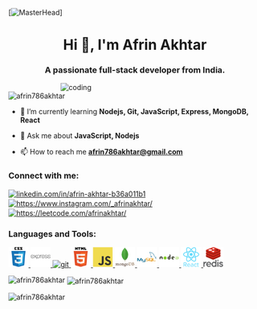 [![MasterHead](https://cdn.neowin.com/news/images/uploaded/2021/04/1619644762_github-desktop_story.jpg)]


<h1 align="center">Hi 👋, I'm Afrin Akhtar</h1>
<h3 align="center">A passionate full-stack developer from India.</h3>
<img align="right" alt ="coding" width="400" src="https://37.media.tumblr.com/7559d3449650887ff596c97f51f4a9c2/tumblr_n79q70BSFg1s7yoyqo1_500.gif">  

<p align="left"> <img src="https://komarev.com/ghpvc/?username=afrin786akhtar&label=Profile%20views&color=0e75b6&style=flat" alt="afrin786akhtar" /> </p>

- 🌱 I’m currently learning **Nodejs, Git, JavaScript, Express, MongoDB, React**

- 💬 Ask me about **JavaScript, Nodejs**

- 📫 How to reach me **afrin786akhtar@gmail.com**

<h3 align="left">Connect with me:</h3>
<p align="left">
<a href="https://linkedin.com/in/linkedin.com/in/afrin-akhtar-b36a011b1" target="blank"><img align="center" src="https://raw.githubusercontent.com/rahuldkjain/github-profile-readme-generator/master/src/images/icons/Social/linked-in-alt.svg" alt="linkedin.com/in/afrin-akhtar-b36a011b1" height="30" width="40" /></a>
<a href="https://instagram.com/https://www.instagram.com/_afrinakhtar/" target="blank"><img align="center" src="https://raw.githubusercontent.com/rahuldkjain/github-profile-readme-generator/master/src/images/icons/Social/instagram.svg" alt="https://www.instagram.com/_afrinakhtar/" height="30" width="40" /></a>
<a href="https://www.leetcode.com/https://leetcode.com/afrinakhtar/" target="blank"><img align="center" src="https://raw.githubusercontent.com/rahuldkjain/github-profile-readme-generator/master/src/images/icons/Social/leet-code.svg" alt="https://leetcode.com/afrinakhtar/" height="30" width="40" /></a>
</p>

<h3 align="left">Languages and Tools:</h3>
<p align="left"> <a href="https://www.w3schools.com/css/" target="_blank" rel="noreferrer"> <img src="https://raw.githubusercontent.com/devicons/devicon/master/icons/css3/css3-original-wordmark.svg" alt="css3" width="40" height="40"/> </a> <a href="https://expressjs.com" target="_blank" rel="noreferrer"> <img src="https://raw.githubusercontent.com/devicons/devicon/master/icons/express/express-original-wordmark.svg" alt="express" width="40" height="40"/> </a> <a href="https://git-scm.com/" target="_blank" rel="noreferrer"> <img src="https://www.vectorlogo.zone/logos/git-scm/git-scm-icon.svg" alt="git" width="40" height="40"/> </a> <a href="https://www.w3.org/html/" target="_blank" rel="noreferrer"> <img src="https://raw.githubusercontent.com/devicons/devicon/master/icons/html5/html5-original-wordmark.svg" alt="html5" width="40" height="40"/> </a> <a href="https://developer.mozilla.org/en-US/docs/Web/JavaScript" target="_blank" rel="noreferrer"> <img src="https://raw.githubusercontent.com/devicons/devicon/master/icons/javascript/javascript-original.svg" alt="javascript" width="40" height="40"/> </a> <a href="https://www.mongodb.com/" target="_blank" rel="noreferrer"> <img src="https://raw.githubusercontent.com/devicons/devicon/master/icons/mongodb/mongodb-original-wordmark.svg" alt="mongodb" width="40" height="40"/> </a> <a href="https://www.mysql.com/" target="_blank" rel="noreferrer"> <img src="https://raw.githubusercontent.com/devicons/devicon/master/icons/mysql/mysql-original-wordmark.svg" alt="mysql" width="40" height="40"/> </a> <a href="https://nodejs.org" target="_blank" rel="noreferrer"> <img src="https://raw.githubusercontent.com/devicons/devicon/master/icons/nodejs/nodejs-original-wordmark.svg" alt="nodejs" width="40" height="40"/> </a> <a href="https://reactjs.org/" target="_blank" rel="noreferrer"> <img src="https://raw.githubusercontent.com/devicons/devicon/master/icons/react/react-original-wordmark.svg" alt="react" width="40" height="40"/> </a> <a href="https://redis.io" target="_blank" rel="noreferrer"> <img src="https://raw.githubusercontent.com/devicons/devicon/master/icons/redis/redis-original-wordmark.svg" alt="redis" width="40" height="40"/> </a> </p>

<p><img align="left" src="https://github-readme-stats.vercel.app/api/top-langs?username=afrin786akhtar&show_icons=true&locale=en&layout=compact" alt="afrin786akhtar" /></p>

<p>&nbsp;<img align="center" src="https://github-readme-stats.vercel.app/api?username=afrin786akhtar&show_icons=true&locale=en" alt="afrin786akhtar" /></p>

<p><img align="center" src="https://github-readme-streak-stats.herokuapp.com/?user=afrin786akhtar&" alt="afrin786akhtar" /></p>
